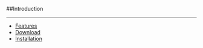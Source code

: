 ##Introduction

----------

* [Features](#features "/manuals/sentrysocial/introduction/features")
* [Download](#purchase "/manuals/sentrysocial/introduction/purchase")
* [Installation](#installation "/manuals/sentrysocial/introduction/installation")
